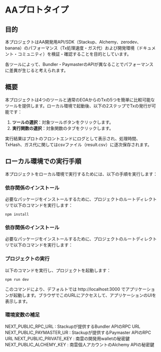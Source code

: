 # AAプロトタイプ

## 目的
本プロジェクトはAA開発用API/SDK（Stackup、Alchemy、zerodev、banana）のパフォーマンス（Tx処理速度・ガス代）および開発環境（ドキュメント・コミュニティ）を検証・確認することを目的としています。

各ツールによって、Bundler・PaymasterのAPIが異なることでパフォーマンスに差異が生じると考えられます。

## 概要
本プロジェクトは4つのツールと通常のEOAからのTxの5つを簡単に比較可能なツールを提供します。ローカル環境で起動後、以下の2ステップでTxの発行が可能です：

1. **ツールの選択**：対象ツールボタンをクリックします。
2. **実行関数の選択**：対象関数のタブをクリックします。

実行結果はプロトのフロントエンドにログとして表示され、処理時間、TxHash、ガス代に関してはcsvファイル（result.csv）に逐次保存されます。

## ローカル環境での実行手順
本プロジェクトをローカル環境で実行するためには、以下の手順を実行します：

### 依存関係のインストール
必要なパッケージをインストールするために、プロジェクトのルートディレクトリで以下のコマンドを実行します：

```shell
npm install
```

### 依存関係のインストール
必要なパッケージをインストールするために、プロジェクトのルートディレクトリで以下のコマンドを実行します：


### プロジェクトの実行
以下のコマンドを実行し、プロジェクトを起動します：

```shell
npm run dev
```
このコマンドにより、デフォルトでは http://localhost:3000 でアプリケーションが起動します。ブラウザでこのURLにアクセスして、アプリケーションのUIを表示します。

### 環境変数の補足

NEXT_PUBLIC_RPC_URL : Stackupが提供するBundler APIのRPC URL
NEXT_PUBLIC_PAYMASTER_UR : Stackupが提供するPaymaster APIのRPC URL
NEXT_PUBLIC_PRIVATE_KEY : 南雲の開発用walletの秘密鍵
NEXT_PUBLIC_ALCHEMY_KEY : 南雲個人アカウントのAlchemy APIの秘密鍵
